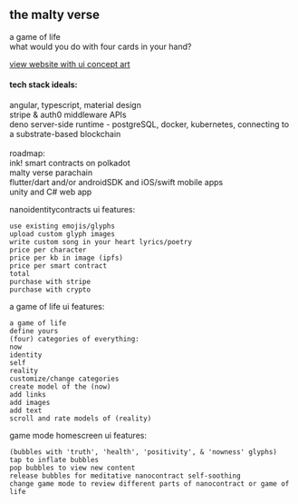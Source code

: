 ## the malty verse
a game of life 
<br>
what would you do with four cards in your hand?

[view website with ui concept art](https://ashlink11.github.io)

#### tech stack ideals:
angular, typescript, material design
<br>
stripe & auth0 middleware APIs
<br>
deno server-side runtime - postgreSQL, docker, kubernetes, connecting to a substrate-based blockchain
<br>
<br>
roadmap:
<br>
ink! smart contracts on polkadot
<br>
malty verse parachain
<br>
flutter/dart and/or androidSDK and iOS/swift mobile apps
<br> 
unity and C# web app
<br>

nanoidentitycontracts ui features:
```
use existing emojis/glyphs
upload custom glyph images
write custom song in your heart lyrics/poetry
price per character
price per kb in image (ipfs)
price per smart contract
total
purchase with stripe
purchase with crypto
```

a game of life ui features:
```
a game of life
define yours
(four) categories of everything:
now
identity
self
reality
customize/change categories
create model of the (now)
add links
add images 
add text
scroll and rate models of (reality)
```

game mode homescreen ui features:
```
(bubbles with 'truth', 'health', 'positivity', & 'nowness' glyphs)
tap to inflate bubbles
pop bubbles to view new content
release bubbles for meditative nanocontract self-soothing
change game mode to review different parts of nanocontract or game of life
```

